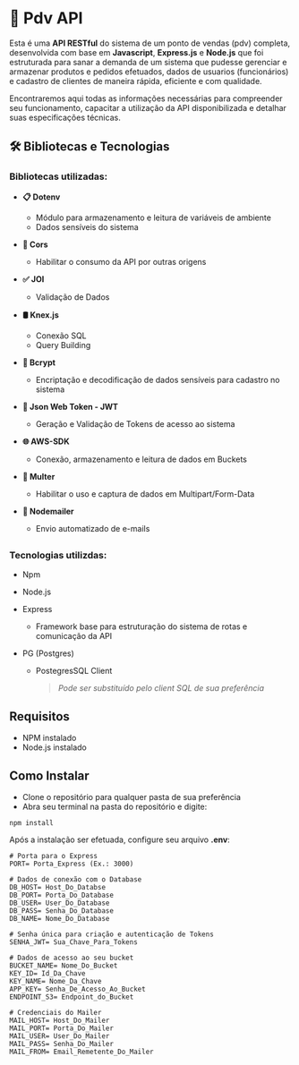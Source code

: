 # :fax: Pdv API

Esta é uma **API RESTful** do sistema de um ponto de vendas (pdv) completa, desenvolvida com base em **Javascript**, **Express.js** e **Node.js** que foi estruturada para sanar a demanda de um sistema que pudesse gerenciar e armazenar produtos e pedidos efetuados, dados de usuarios (funcionários) e cadastro de clientes de maneira rápida, eficiente e com qualidade.

Encontraremos aqui todas as informações necessárias para compreender seu funcionamento, capacitar a utilização da API disponibilizada e detalhar suas especificações técnicas.

## :hammer_and_wrench: Bibliotecas e Tecnologias

### Bibliotecas utilizadas:
- **📋 Dotenv**
  - Módulo para armazenamento e leitura de variáveis de ambiente
  - Dados sensíveis do sistema
  
- **📲 Cors**
  - Habilitar o consumo da API por outras origens
 
- **✅ JOI**
  - Validação de Dados

- **🛢️ Knex.js**
  - Conexão SQL
  - Query Building
    
- **🔐 Bcrypt**
  - Encriptação e decodificação de dados sensíveis para cadastro no sistema
 
- **🔑 Json Web Token - JWT**
  - Geração e Validação de Tokens de acesso ao sistema
 
- **🌐 AWS-SDK**
  - Conexão, armazenamento e leitura de dados em Buckets

- **📑 Multer**
  - Habilitar o uso e captura de dados em Multipart/Form-Data

- **📧 Nodemailer**
  - Envio automatizado de e-mails
##
### Tecnologias utilizdas:
- Npm
- Node.js 
- Express
  - Framework base para estruturação do sistema de rotas e comunicação da API
 
- PG (Postgres)
  - PostegresSQL Client

    > _Pode ser substituído pelo client SQL de sua preferência_
    
 
## Requisitos

- NPM instalado
- Node.js instalado

## Como Instalar
- Clone o repositório para qualquer pasta de sua preferência
- Abra seu terminal na pasta do repositório e digite:
```
npm install
```

Após a instalação ser efetuada, configure seu arquivo **.env**:

```env
# Porta para o Express
PORT= Porta_Express (Ex.: 3000)

# Dados de conexão com o Database
DB_HOST= Host_Do_Databse
DB_PORT= Porta_Do_Database
DB_USER= User_Do_Database
DB_PASS= Senha_Do_Database
DB_NAME= Nome_Do_Database

# Senha única para criação e autenticação de Tokens
SENHA_JWT= Sua_Chave_Para_Tokens

# Dados de acesso ao seu bucket
BUCKET_NAME= Nome_Do_Bucket
KEY_ID= Id_Da_Chave
KEY_NAME= Nome_Da_Chave
APP_KEY= Senha_De_Acesso_Ao_Bucket
ENDPOINT_S3= Endpoint_do_Bucket

# Credenciais do Mailer
MAIL_HOST= Host_Do_Mailer
MAIL_PORT= Porta_Do_Mailer
MAIL_USER= User_Do_Mailer
MAIL_PASS= Senha_Do_Mailer
MAIL_FROM= Email_Remetente_Do_Mailer
```





  


  
